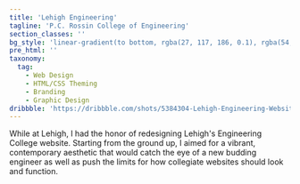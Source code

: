 ```yaml
---
title: 'Lehigh Engineering'
tagline: 'P.C. Rossin College of Engineering'
section_classes: ''
bg_style: 'linear-gradient(to bottom, rgba(27, 117, 186, 0.1), rgba(54, 178, 226, 1)), url(/user/themes/sathyaram/images/web/engbg.jpg)'
pre_html: ''
taxonomy:
  tag:
    - Web Design
    - HTML/CSS Theming
    - Branding
    - Graphic Design
dribbble: 'https://dribbble.com/shots/5384304-Lehigh-Engineering-Website'
---
```

While at Lehigh, I had the honor of redesigning Lehigh's Engineering College website. Starting from the ground up, I aimed for a vibrant, contemporary aesthetic that would catch the eye of a new budding engineer as well as push the limits for how collegiate websites should look and function.